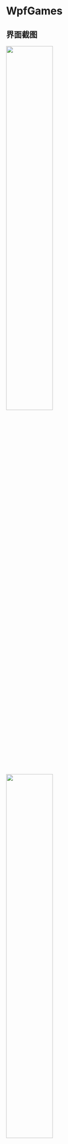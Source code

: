 # WpfGames

## 界面截图
<img src="https://github.com/agd-yy/WpfGames/blob/main/Resources/Imgs/home.jpg" width="50%" height="50%">
<img src="https://github.com/agd-yy/WpfGames/blob/main/Resources/Imgs/Minesweeper.jpg" width="50%" height="50%">
